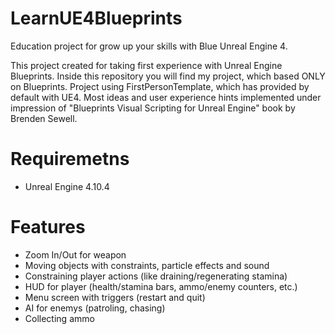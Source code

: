 # LearnUE4Blueprints
Education project for grow up your skills with Blue Unreal Engine 4.

This project created for taking first experience with Unreal Engine Blueprints. Inside this repository you will find my project, which based ONLY on Blueprints. Project using FirstPersonTemplate, which has provided by default with UE4. Most ideas and user experience hints implemented under impression of "Blueprints Visual Scripting for Unreal Engine" book by Brenden Sewell.

# Requiremetns
- Unreal Engine 4.10.4

# Features
- Zoom In/Out for weapon
- Moving objects with constraints, particle effects and sound
- Constraining player actions (like draining/regenerating stamina)
- HUD for player (health/stamina bars, ammo/enemy counters, etc.)
- Menu screen with triggers (restart and quit)
- AI for enemys (patroling, chasing) 
- Collecting ammo

